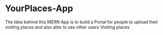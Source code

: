 # YourPlaces-App
The Idea behind this MERN App is to build a Portal for people to upload their visiting places  and also able to see other users Visiting places 
